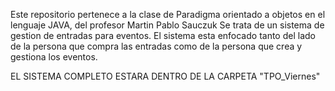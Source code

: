 Este repositorio pertenece a la clase de Paradigma orientado a objetos en el lenguaje JAVA, del profesor Martin Pablo Sauczuk
Se trata de un sistema de gestion de entradas para eventos.
El sistema esta enfocado tanto del lado de la persona que compra las entradas como de la persona que crea y gestiona los eventos.

EL SISTEMA COMPLETO ESTARA DENTRO DE LA CARPETA "TPO_Viernes"

